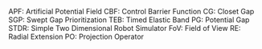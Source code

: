 APF: Artificial Potential Field
CBF: Control Barrier Function
CG: Closet Gap
SGP: Swept Gap Prioritization
TEB: Timed Elastic Band
PG: Potential Gap
STDR: Simple Two Dimensional Robot Simulator
FoV: Field of View
RE: Radial Extension
PO: Projection Operator
